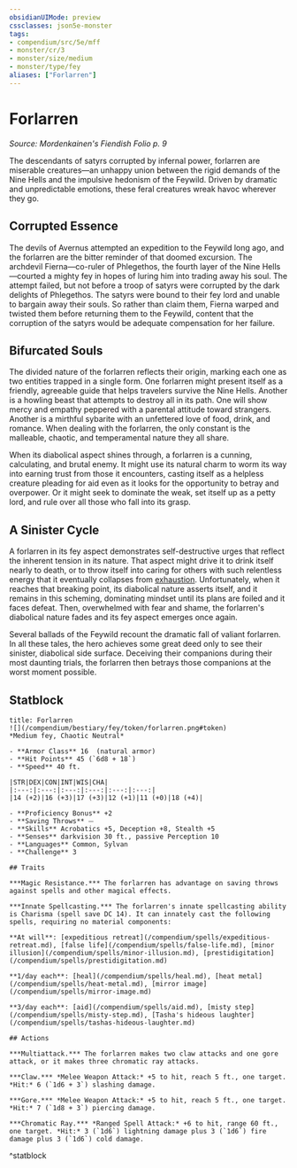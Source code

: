 ```yaml
---
obsidianUIMode: preview
cssclasses: json5e-monster
tags:
- compendium/src/5e/mff
- monster/cr/3
- monster/size/medium
- monster/type/fey
aliases: ["Forlarren"]
---
```

# Forlarren
*Source: Mordenkainen's Fiendish Folio p. 9*  

The descendants of satyrs corrupted by infernal power, forlarren are miserable creatures—an unhappy union between the rigid demands of the Nine Hells and the impulsive hedonism of the Feywild. Driven by dramatic and unpredictable emotions, these feral creatures wreak havoc wherever they go.

## Corrupted Essence

The devils of Avernus attempted an expedition to the Feywild long ago, and the forlarren are the bitter reminder of that doomed excursion. The archdevil Fierna—co-ruler of Phlegethos, the fourth layer of the Nine Hells—courted a mighty fey in hopes of luring him into trading away his soul. The attempt failed, but not before a troop of satyrs were corrupted by the dark delights of Phlegethos. The satyrs were bound to their fey lord and unable to bargain away their souls. So rather than claim them, Fierna warped and twisted them before returning them to the Feywild, content that the corruption of the satyrs would be adequate compensation for her failure.

## Bifurcated Souls

The divided nature of the forlarren reflects their origin, marking each one as two entities trapped in a single form. One forlarren might present itself as a friendly, agreeable guide that helps travelers survive the Nine Hells. Another is a howling beast that attempts to destroy all in its path. One will show mercy and empathy peppered with a parental attitude toward strangers. Another is a mirthful sybarite with an unfettered love of food, drink, and romance. When dealing with the forlarren, the only constant is the malleable, chaotic, and temperamental nature they all share.

When its diabolical aspect shines through, a forlarren is a cunning, calculating, and brutal enemy. It might use its natural charm to worm its way into earning trust from those it encounters, casting itself as a helpless creature pleading for aid even as it looks for the opportunity to betray and overpower. Or it might seek to dominate the weak, set itself up as a petty lord, and rule over all those who fall into its grasp.

## A Sinister Cycle

A forlarren in its fey aspect demonstrates self-destructive urges that reflect the inherent tension in its nature. That aspect might drive it to drink itself nearly to death, or to throw itself into caring for others with such relentless energy that it eventually collapses from [exhaustion](2.%20GM%20Tools/Misc%20DND%20Handbook/compendium/rules/conditions.md#exhaustion). Unfortunately, when it reaches that breaking point, its diabolical nature asserts itself, and it remains in this scheming, dominating mindset until its plans are foiled and it faces defeat. Then, overwhelmed with fear and shame, the forlarren's diabolical nature fades and its fey aspect emerges once again.

Several ballads of the Feywild recount the dramatic fall of valiant forlarren. In all these tales, the hero achieves some great deed only to see their sinister, diabolical side surface. Deceiving their companions during their most daunting trials, the forlarren then betrays those companions at the worst moment possible.

## Statblock

```ad-statblock
title: Forlarren
![](/compendium/bestiary/fey/token/forlarren.png#token)
*Medium fey, Chaotic Neutral*

- **Armor Class** 16  (natural armor)
- **Hit Points** 45 (`6d8 + 18`)
- **Speed** 40 ft.

|STR|DEX|CON|INT|WIS|CHA|
|:---:|:---:|:---:|:---:|:---:|:---:|
|14 (+2)|16 (+3)|17 (+3)|12 (+1)|11 (+0)|18 (+4)|

- **Proficiency Bonus** +2
- **Saving Throws** ⏤
- **Skills** Acrobatics +5, Deception +8, Stealth +5
- **Senses** darkvision 30 ft., passive Perception 10
- **Languages** Common, Sylvan
- **Challenge** 3

## Traits

***Magic Resistance.*** The forlarren has advantage on saving throws against spells and other magical effects.

***Innate Spellcasting.*** The forlarren's innate spellcasting ability is Charisma (spell save DC 14). It can innately cast the following spells, requiring no material components:

**At will**: [expeditious retreat](/compendium/spells/expeditious-retreat.md), [false life](/compendium/spells/false-life.md), [minor illusion](/compendium/spells/minor-illusion.md), [prestidigitation](/compendium/spells/prestidigitation.md)

**1/day each**: [heal](/compendium/spells/heal.md), [heat metal](/compendium/spells/heat-metal.md), [mirror image](/compendium/spells/mirror-image.md)

**3/day each**: [aid](/compendium/spells/aid.md), [misty step](/compendium/spells/misty-step.md), [Tasha's hideous laughter](/compendium/spells/tashas-hideous-laughter.md)

## Actions

***Multiattack.*** The forlarren makes two claw attacks and one gore attack, or it makes three chromatic ray attacks.

***Claw.*** *Melee Weapon Attack:* +5 to hit, reach 5 ft., one target. *Hit:* 6 (`1d6 + 3`) slashing damage.

***Gore.*** *Melee Weapon Attack:* +5 to hit, reach 5 ft., one target. *Hit:* 7 (`1d8 + 3`) piercing damage.

***Chromatic Ray.*** *Ranged Spell Attack:* +6 to hit, range 60 ft., one target. *Hit:* 3 (`1d6`) lightning damage plus 3 (`1d6`) fire damage plus 3 (`1d6`) cold damage.
```
^statblock